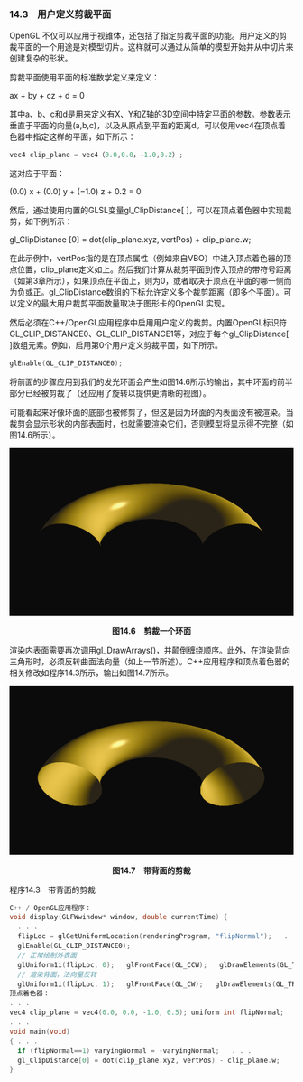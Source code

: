 ### 14.3　用户定义剪裁平面

OpenGL 不仅可以应用于视锥体，还包括了指定剪裁平面的功能。用户定义的剪裁平面的一个用途是对模型切片。这样就可以通过从简单的模型开始并从中切片来创建复杂的形状。

剪裁平面使用平面的标准数学定义来定义：

ax + by + cz + d = 0

其中a、b、c和d是用来定义有X、Y和Z轴的3D空间中特定平面的参数。参数表示垂直于平面的向量(a,b,c)，以及从原点到平面的距离d。可以使用vec4在顶点着色器中指定这样的平面，如下所示：

```c
vec4 clip_plane = vec4（0.0,0.0，−1.0,0.2）;
```

这对应于平面：

(0.0) x + (0.0) y + (−1.0) z + 0.2 = 0

然后，通过使用内置的GLSL变量gl_ClipDistance[ ]，可以在顶点着色器中实现裁剪，如下例所示：

gl_ClipDistance [0] = dot(clip_plane.xyz, vertPos) + clip_plane.w;

在此示例中，vertPos指的是在顶点属性（例如来自VBO）中进入顶点着色器的顶点位置，clip_plane定义如上。然后我们计算从裁剪平面到传入顶点的带符号距离（如第3章所示），如果顶点在平面上，则为0，或者取决于顶点在平面的哪一侧而为负或正。gl_ClipDistance数组的下标允许定义多个裁剪距离（即多个平面）。可以定义的最大用户裁剪平面数量取决于图形卡的OpenGL实现。

然后必须在C++/OpenGL应用程序中启用用户定义的裁剪。内置OpenGL标识符GL_CLIP_DISTANCE0、GL_CLIP_DISTANCE1等，对应于每个gl_ClipDistance[ ]数组元素。例如，启用第0个用户定义剪裁平面，如下所示。

```c
glEnable(GL_CLIP_DISTANCE0);
```

将前面的步骤应用到我们的发光环面会产生如图14.6所示的输出，其中环面的前半部分已经被剪裁了（还应用了旋转以提供更清晰的视图）。

可能看起来好像环面的底部也被修剪了，但这是因为环面的内表面没有被渲染。当裁剪会显示形状的内部表面时，也就需要渲染它们，否则模型将显示得不完整（如图14.6所示）。

![295.png](../images/295.png)
<center class="my_markdown"><b class="my_markdown">图14.6　剪裁一个环面</b></center>

渲染内表面需要再次调用gl_DrawArrays()，并颠倒缠绕顺序。此外，在渲染背向三角形时，必须反转曲面法向量（如上一节所述）。C++应用程序和顶点着色器的相关修改如程序14.3所示，输出如图14.7所示。

![296.png](../images/296.png)
<center class="my_markdown"><b class="my_markdown">图14.7　带背面的剪裁</b></center>

程序14.3　带背面的剪裁

```c
C++ / OpenGL应用程序：
void display(GLFWwindow* window, double currentTime) {
  . . .
  flipLoc = glGetUniformLocation(renderingProgram, "flipNormal");   . . .
  glEnable(GL_CLIP_DISTANCE0);
  // 正常绘制外表面
  glUniform1i(flipLoc, 0);   glFrontFace(GL_CCW);   glDrawElements(GL_TRIANGLES, numTorusIndices, GL_UNSIGNED_INT, 0);
  // 渲染背面，法向量反转
  glUniform1i(flipLoc, 1);   glFrontFace(GL_CW);   glDrawElements(GL_TRIANGLES, numTorusIndices, GL_UNSIGNED_INT, 0); }
顶点着色器：
. . .
vec4 clip_plane = vec4(0.0, 0.0, -1.0, 0.5); uniform int flipNormal;         // 反转法向量的标志
. . .
void main(void)
{ . . .
  if (flipNormal==1) varyingNormal = -varyingNormal;   . . .
  gl_ClipDistance[0] = dot(clip_plane.xyz, vertPos) - clip_plane.w;   . . .
}

```

